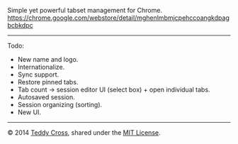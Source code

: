 Simple yet powerful tabset management for Chrome. https://chrome.google.com/webstore/detail/mghenlmbmjcpehccoangkdpagbcbkdpc

---

Todo:

* New name and logo.
* Internationalize.
* Sync support.
* Restore pinned tabs.
* Tab count -> session editor UI (select box) + open individual tabs.
* Autosaved session.
* Session organizing (sorting).
* New UI.

---

© 2014 [Teddy Cross](http://tkaz.ec), shared under the [MIT License](http://www.opensource.org/licenses/MIT).